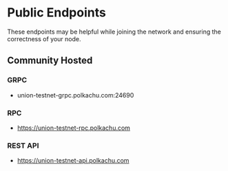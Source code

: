# Public Endpoints

These endpoints may be helpful while joining the network and ensuring the correctness of your node.

## Community Hosted

### GRPC

- union-testnet-grpc.polkachu.com:24690

### RPC

- https://union-testnet-rpc.polkachu.com

### REST API

- https://union-testnet-api.polkachu.com

